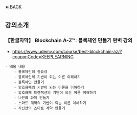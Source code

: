 [⬅️ BACK ](../README.md)

## 강의소개

### 【한글자막】 Blockchain A-Z™: 블록체인 만들기 완벽 강의

- https://www.udemy.com/course/best-blockchain-az/?couponCode=KEEPLEARNING

```
- 배울 내용
    - 블록체인의 중요성
    - 블록체인의 기반이 되는 이론 이해하기
    - 블록체인 만들기
    - 암호화폐의 기반이 되는 이론을 이해하기
    - 암호화폐 트랜잭션의 기반이 되는 이론 이해하기
    - 나만의 화폐 만들기
    - 스마트 계약의 기반이 되는 이론 이해하기
    - 자신만의 스마트 계약 만들기

```
